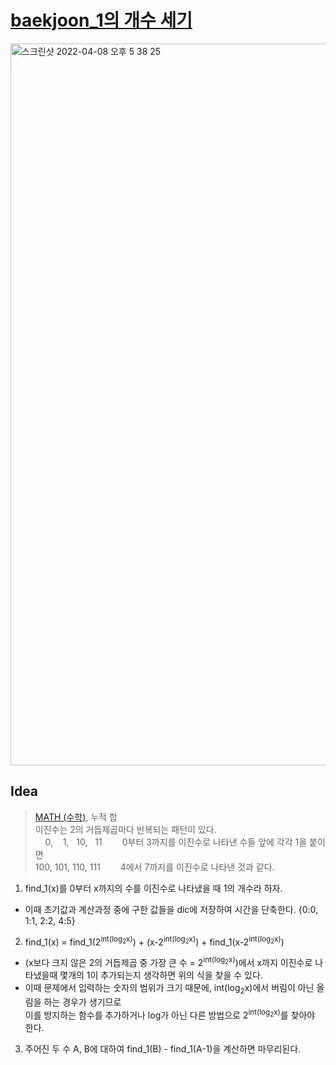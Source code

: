 # [baekjoon_1의 개수 세기](https://www.acmicpc.net/problem/9527)   

<img width="1155" alt="스크린샷 2022-04-08 오후 5 38 25" src="https://user-images.githubusercontent.com/87896466/162398736-45921553-3e67-4b04-b678-74c4dcf685b5.png">

## Idea   
>  <a href="/Notes/수학" target="_blank">MATH (수학)</a>, 누적 합   
>  이진수는 2의 거듭제곱마다 반복되는 패턴이 있다.   
>  &nbsp;&nbsp;&nbsp;&nbsp;0,&nbsp;&nbsp;&nbsp;&nbsp;1,&nbsp;&nbsp;&nbsp;10,&nbsp;&nbsp;&nbsp;11    　　0부터 3까지를 이진수로 나타낸 수들 앞에 각각 1을 붙이면   
>  100, 101, 110, 111    　　4에서 7까지를 이진수로 나타낸 것과 같다.

1. find_1(x)를 0부터 x까지의 수를 이진수로 나타냈을 때 1의 개수라 하자.
- 이때 초기값과 계산과정 중에 구한 값들을 dic에 저장하여 시간을 단축한다. {0:0, 1:1, 2:2, 4:5}
2. find_1(x) = find_1(2<sup>int(log<sub>2</sub>x)</sup>) + (x-2<sup>int(log<sub>2</sub>x)</sup>) + find_1(x-2<sup>int(log<sub>2</sub>x)</sup>)
- (x보다 크지 않은 2의 거듭제곱 중 가장 큰 수 = 2<sup>int(log<sub>2</sub>x)</sup>)에서 x까지 이진수로 나타냈을때 몇개의 1이 추가되는지 생각하면 위의 식을 찾을 수 있다.
- 이때 문제에서 입력하는 숫자의 범위가 크기 때문에, int(log<sub>2</sub>x)에서 버림이 아닌 올림을 하는 경우가 생기므로       
이를 방지하는 함수를 추가하거나 log가 아닌 다른 방법으로 2<sup>int(log<sub>2</sub>x)</sup>를 찾아야 한다.
3. 주어진 두 수 A, B에 대하여 find_1(B) - find_1(A-1)을 계산하면 마무리된다.
